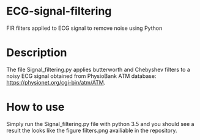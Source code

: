 # ECG-signal-filtering
FIR filters applied to ECG signal to remove noise using Python

# Description
The file Signal_filtering.py applies butterworth and Chebyshev filters to a noisy ECG signal obtained from PhysioBank ATM database: https://physionet.org/cgi-bin/atm/ATM.

# How to use
Simply run the Signal_filtering.py file with python 3.5 and you should see a result the looks like the figure filters.png availiable in the repository.
